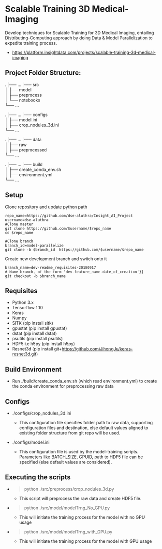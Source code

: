 # Scalable Training 3D Medical-Imaging
Develop techniques for Scalable Training for 3D Medical Imaging, entailing Distributing-Computing approach by doing Data & Model Parallelization to expedite training process.
- https://platform.insightdata.com/projects/scalable-training-3d-medical-imaging


## Project Folder Structure:
.
├── ...
├── src                    
│   ├── model          
│   ├── preprocess         
│   └── notebooks                
└── ...

.
├── ...
├── configs                    
│   ├── model.ini          
│   ├── crop_nodules_3d.ini                    
└── ...

.
├── ...
├── data                    
│   ├── raw          
│   ├── preprocessed                   
└── ...

.
├── ...
├── build                    
│   ├── create_conda_env.sh          
│   ├── environment.yml                   
└── ...

## Setup
Clone repository and update python path
```
repo_name=https://github.com/dse-aluthra/Insight_AI_Project
username=dse-aluthra
#Clone master
git clone https://github.com/$username/$repo_name
cd $repo_name

#Clone branch
branch_id=model-parallelize
git clone -b $branch_id  https://github.com/$username/$repo_name

```
Create new development branch and switch onto it
```
branch_name=dev-readme_requisites-20180917
# Name branch, of the form 'dev-feature_name-date_of_creation'}}
git checkout -b $branch_name
```

## Requisites
- Python 3.x
- Tensorflow 1.10
- Keras
- Numpy
- SITK (pip install sitk)
- gpustat (pip install gpustat)
- dstat (pip install dstat)
- psutils (pip install psutils)
- HDF5 i.e h5py (pip install h5py)
- Resnet3d  (pip install git+https://github.com/JihongJu/keras-resnet3d.git)

## Build Environment
 - Run ./build/create_conda_env.sh (which read environment.yml) to create the conda environment for preprocessing raw data

## Configs
- ./configs/crop_nodules_3d.ini
  - This configuration file specifies folder path to raw data, supporting configuration files and destination, else default values aligned to existing folder structure from git repo will be used.

- ./configs/model.ini
  - This configuration file is used by the model-training scripts. Parameters like BATCH_SIZE, GPUID, path to HDF5 file can be specified (else default values are considered).

## Executing the scripts
- > python ./src/preprocess/crop_nodules_3d.py
  - This script will preprocess the raw data and create HDF5 file.

- > python ./src/model/modelTrng_No_GPU.py
  - This will initiate the training process for the model with no GPU usage

- > python ./src/model/modelTrng_with_GPU.py
  - This will initiate the training process for the model with GPU usage
